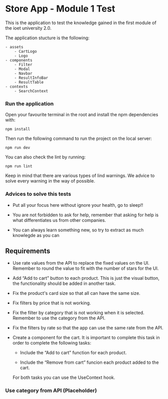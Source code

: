 # Store App - Module 1 Test

This is the application to test the knowledge gained in the first module of the ioet university 2.0.

The application stucture is the following:

```
- assets
    - CartLogo
    - Logo
- components
    - Filter
    - Modal
    - Navbar
    - ResultInfoBar
    - ResultTable
- contexts
    - SearchContext
```

### Run the application

Open your favourite terminal in the root and install the npm dependencies with:

```
npm install
```
Then run the following command to run the project on the local server:
```
npm run dev
```
You can also check the lint by running:
```
npm run lint
```

Keep in mind that there are various types of lind warnings. We advice to solve every warning in the way of possible.

### Advices to solve this tests

- Put all your focus here without ignore your health, go to sleep!!

- You are not forbidden to ask for help, remember that asking for help is what differentiates us from other companies.

- You can always learn something new, so try to extract as much knowlegde as you can

## Requirements

- Use rate values from the API to replace the fixed values on the UI. Remember to round the value to fit with the number of stars for the UI.

- Add “Add to cart” button to each product. This is just the visual button, the functionality should be added in another task.

- Fix the product's card size so that all can have the same size.

- Fix filters by price that is not working.

- Fix the filter by category that is not working when it is selected. Remember to use the category from the API.

- Fix the filters by rate so that the app can use the same rate from the API.

- Create a component for the cart. It is important to complete this task in order to complete the following tasks:
    - Include the “Add to cart” function for each product.

    - Include the “Remove from cart” funcion each product added to the cart.

    For both tasks you can use the UseContext hook.
### Use category from API (Placeholder)